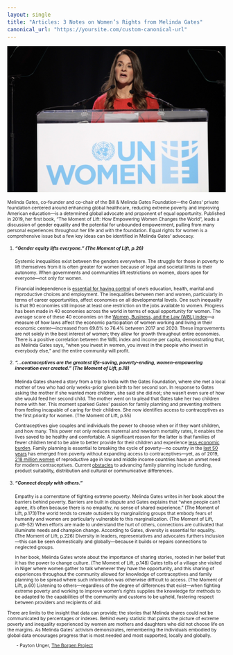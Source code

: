 ```yaml
---
layout: single
title: "Articles: 3 Notes on Women’s Rights from Melinda Gates"
canonical_url: "https://yoursite.com/custom-canonical-url"
---
```


[![Melinda Gates speaking with UN Women](/assets/images/gates.JPG "Planet 50-50 by 2030: Step It Up for Gender Equality by UN Women")](https://flic.kr/p/qCc9FF)

<html>
<head>
<style>
.center {
	text-align: center;
}
.myDiv {
  font-size: .75em;
}
.hang {
  padding-left: 22px ;
  text-indent: -22px ;
}
</style>
</head>
<body>
<div class="myDiv">

<p>Melinda Gates, co-founder and co-chair of the Bill & Melinda Gates Foundation&mdash;the Gates’ private foundation centered around enhancing global healthcare, reducing extreme poverty and improving American education&mdash;is a determined global advocate and proponent of equal opportunity. Published in 2019, her first book, “The Moment of Lift: How Empowering Women Changes the World”, leads a discussion of gender equality and the potential for unbounded empowerment, pulling from many personal experiences throughout her life and with the foundation. Equal rights for women is a comprehensive issue but a few key ideas can be identified in Melinda Gates’ advocacy.</p>

<ol>
<li><p><h5>“Gender equity lifts everyone.” (The Moment of Lift, p.26)</h5></p> 

<p>Systemic inequalities exist between the genders everywhere. The struggle for those in poverty to lift themselves from it is often greater for women because of legal and societal limits to their autonomy. When governments and communities lift restrictions on women, doors open for everyone&mdash;not only for women.</p>

<p>Financial independence is <a href="https://www.gatesfoundation.org/what-we-do/global-growth-and-opportunity/gender-equality">essential for having control</a> of one’s education, health, marital and reproductive choices and employment. The inequalities between men and women, particularly in terms of career opportunities, affect economies on all developmental levels. One such inequality is that 90 economies still impose at least one restriction on the jobs available to women. Progress has been made in 40 economies across the world in terms of equal opportunity for women. The average score of these 40 economies on the <a href="https://openknowledge.worldbank.org/bitstream/handle/10986/32639/9781464815324.pdf">Women, Business, and the Law (WBL) index</a>&mdash;a measure of how laws affect the economic participation of women working and living in their economic center&mdash;increased from 69.8% to 76.4% between 2017 and 2020. These improvements are not solely in the best interest of women; they allow for growth throughout entire economies. There is a positive correlation between the WBL index and income per capita, demonstrating that, as Melinda Gates says, “when you invest in women, you invest in the people who invest in everybody else,” and the entire community will profit.</p></li>
<li><p><h5>“…contraceptives are the greatest life-saving, poverty-ending, women-empowering innovation ever created.” (The Moment of Lift, p.18)</h5></p>

<p>Melinda Gates shared a story from a trip to India with the Gates Foundation, where she met a local mother of two who had only weeks-prior given birth to her second son. In response to Gates asking the mother if she wanted more children, she said she did not; she wasn’t even sure of how she would feed her second child. The mother went on to plead that Gates take her two children home with her. This moment sparked Gates’ passion for family planning and preventing mothers from feeling incapable of caring for their children. She now identifies access to contraceptives as the first priority for women. (The Moment of Lift, p.55)</p>

<p>Contraceptives give couples and individuals the power to choose when or if they want children, and how many. This power not only reduces maternal and newborn mortality rates, it enables the lives saved to be healthy and comfortable. A significant reason for the latter is that families of fewer children tend to be able to better provide for their children and experience <a href="https://www.unfpa.org/resources/contraceptives-save-lives">less economic burden</a>. Family planning is essential to breaking the cycle of poverty&mdash;no country in the <a href="https://www.unfpa.org/resources/contraceptives-save-lives">last 50 years</a> has emerged from poverty without expanding access to contraceptives&mdash;yet, as of 2019, <a href="https://www.guttmacher.org/report/adding-it-up-investing-in-sexual-reproductive-health-2019">218 million women</a> of reproductive age in low and middle income countries have an unmet need for modern contraceptives. Current <a href="https://www.gatesfoundation.org/what-we-do/global-development/family-planning">obstacles</a> to advancing family planning include funding, product suitability, distribution and cultural or communicative differences.</p></li>
<li><p><h5>“Connect deeply with others.”</h5></p>

<p>Empathy is a cornerstone of fighting extreme poverty. Melinda Gates writes in her book about the barriers behind poverty. Barriers are built in dispute and Gates explains that “when people can’t agree, it’s often because there is no empathy, no sense of shared experience.” (The Moment of Lift, p.173)The world tends to create outsiders by marginalizing groups that embody fears of humanity and women are particularly vulnerable to this marginalization. (The Moment of Lift, p.49-52) When efforts are made to understand the hurt of others, connections are cultivated that illuminate needs and champion change. According to Gates, diversity is essential for equality. (The Moment of Lift, p.226) Diversity in leaders, representatives and advocates furthers inclusion&mdash;this can be seen domestically and globally&mdash;because it builds or repairs connections to neglected groups.</p>

<p>In her book, Melinda Gates wrote about the importance of sharing stories, rooted in her belief that it has the power to change culture. (The Moment of Lift, p.148) Gates tells of a village she visited in Niger where women gather to talk whenever they have the opportunity, and this sharing of experiences throughout the community allowed for knowledge of contraceptives and family planning to be spread where such information was otherwise difficult to access. (The Moment of Lift, p.60) Listening to others&mdash;regardless of the degree of differences that exist&mdash;when fighting extreme poverty and working to improve women’s rights supplies the knowledge for methods to be adapted to the capabilities of the community and customs to be upheld, fostering respect between providers and recipients of aid.</p></li>
</ol>

<p>There are limits to the insight that data can provide; the stories that Melinda shares could not be communicated by percentages or indexes. Behind every statistic that paints the picture of extreme poverty and inequality experienced by women are mothers and daughters who did not choose life on the margins. As Melinda Gates’ activism demonstrates, remembering the individuals embodied by global data encourages progress that is most needed and most supported, locally and globally.
</p>

<p>&emsp;&emsp;- Payton Unger, <a href="https://borgenproject.org/payton-unger">The Borgen Project</a></p>